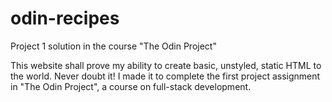 # odin-recipes
Project 1 solution in the course "The Odin Project"

This website shall prove my ability to create basic, unstyled, static HTML to the world. Never doubt it!
I made it to complete the first project assignment in "The Odin Project", a course on full-stack development.
